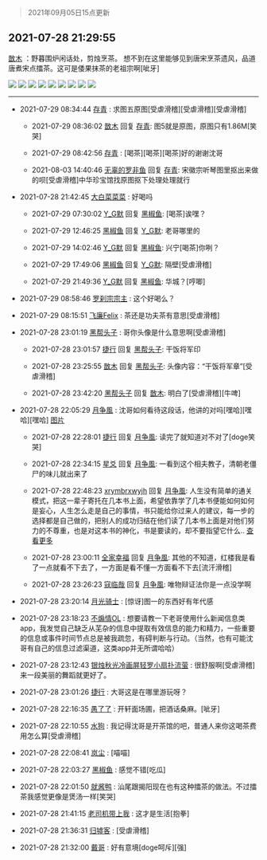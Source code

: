 > 2021年09月05日15点更新
<link rel="stylesheet" href="https://cdn.jsdelivr.net/gh/taotie6/sampleJSON@main/css/photo_show.css">


 ## 2021-07-28 21:29:55 

 [㪚木](https://www.coolapk.com/feed/28737475?shareKey=MDJhNGFjYjBkNTIxNjEzMTc4MjA~) ：野暮围炉闲话处，剪烛烹茶。
想不到在这里能够见到唐宋烹茶遗风，品道唐煮宋点擂茶。这可是倭果抹茶的老祖宗啊[呲牙] 

<div class="album">
<img class="img-item" src="http://image.coolapk.com/feed/2021/0728/21/1081091_3cd379e5_8987_9968@2160x2880.jpeg" />
<img class="img-item" src="http://image.coolapk.com/feed/2021/0728/21/1081091_05dcada6_8987_997@2160x2880.jpeg" />
<img class="img-item" src="http://image.coolapk.com/feed/2021/0728/21/1081091_993cde11_8987_9972@2160x2880.jpeg" />
<img class="img-item" src="http://image.coolapk.com/feed/2021/0728/21/1081091_aa746b50_8987_9973@1920x2560.jpeg" />
<img class="img-item" src="http://image.coolapk.com/feed/2021/0728/21/1081091_37c8ac22_8987_9975@2494x3325.jpeg" />
<img class="img-item" src="http://image.coolapk.com/feed/2021/0728/21/1081091_7ac8bea4_8987_9977@1920x2560.jpeg" />
<img class="img-item" src="http://image.coolapk.com/feed/2021/0728/21/1081091_522f709c_8987_9979@2160x2880.jpeg" />
<img class="img-item" src="http://image.coolapk.com/feed/2021/0728/21/1081091_507f4386_8987_9981@2880x2160.jpeg" />
<img class="img-item" src="http://image.coolapk.com/feed/2021/0728/21/1081091_a3f4746a_8987_9983@2866x2150.jpeg" />
</div>

 ------- 

- 2021-07-29 08:34:44 [存青](uid=1006954) : 求图五原图[受虐滑稽][受虐滑稽][受虐滑稽] 

    - 2021-07-29 08:36:02 [㪚木](uid=1081091) 回复 [存青](uid=1006954): 图5就是原图，原图只有1.86M[笑哭] 

    - 2021-07-29 08:42:56 [存青](uid=1006954) : [喝茶][喝茶][喝茶]好的谢谢沈哥 

    - 2021-08-03 14:40:46 [无辜的罗非鱼](uid=3087668) 回复 [存青](uid=1006954): 宋徽宗听琴图里抠出来做的呗[受虐滑稽]中华珍宝馆找原图抠下处理处理就行 

- 2021-07-28 21:42:45 [大白菜菜菜](uid=2081020) : 好喝吗 

    - 2021-07-29 07:30:02 [Y_G默](uid=1158219) 回复 [黑椒鱼](uid=1624691): [喝茶]诶嘿？ 

    - 2021-07-29 12:46:25 [黑椒鱼](uid=1624691) 回复 [Y_G默](uid=1158219): 老哥哪里的 

    - 2021-07-29 14:02:46 [Y_G默](uid=1158219) 回复 [黑椒鱼](uid=1624691): 兴宁[喝茶]你咧？ 

    - 2021-07-29 17:49:06 [黑椒鱼](uid=1624691) 回复 [Y_G默](uid=1158219): 隔壁[受虐滑稽] 

    - 2021-07-29 21:49:36 [Y_G默](uid=1158219) 回复 [黑椒鱼](uid=1624691): 华城？[哼唧] 

- 2021-07-29 08:58:46 [罗刹宗宗主](uid=1080167) : 这个好喝么？ 

- 2021-07-29 08:15:51 [飞廉Felix](uid=900024) : 茶还是功夫茶有意思[受虐滑稽] 

- 2021-07-28 23:01:19 [黑帮头子](uid=2838832) : 哥你头像是什么意思啊[受虐滑稽] 

    - 2021-07-28 23:01:57 [捷行](uid=1629443) 回复 [黑帮头子](uid=2838832): 干饭将军印 

    - 2021-07-28 23:25:55 [㪚木](uid=1081091) 回复 [黑帮头子](uid=2838832): 头像内容：“干饭将军章”[受虐滑稽] 

    - 2021-07-28 23:42:20 [黑帮头子](uid=2838832) 回复 [㪚木](uid=1081091): 明白了[受虐滑稽][牛啤] 

- 2021-07-28 22:05:29 [月争風](uid=3731526) : 沈哥如何看待这段话，他讲的对吗[嘿哈][嘿哈][嘿哈] [图片](http://image.coolapk.com/feed/2021/0728/22/3731526_e0cb8c11_1128_2155@1070x612.png)

    - 2021-07-28 22:28:01 [捷行](uid=1629443) 回复 [月争風](uid=3731526): 读完了就知道对不对了[doge笑哭] 

    - 2021-07-28 22:34:15 [星爻](uid=1253657) 回复 [月争風](uid=3731526): 一看到这个相夫教子，清朝老僵尸的味儿就出来了 

    - 2021-07-28 22:48:23 [xrymbrxwyjh](uid=1710564) 回复 [月争風](uid=3731526): 人生没有简单的通关模式，把这一辈子寄托在几本书上面，希望依靠学了几本书便能如何如何是妄心，人生怎么走是自己的事情，书只能给你过来人的建议，每一步的选择都是自己做的，把别人的成功归结在他们读了几本书上面是对他们努力的不尊重，也是对这本书的神化，书是要读的，却不要指望它什么.. <a href="/feed/replyList?id=220070675">查看更多</a> 

    - 2021-07-28 23:00:11 [全家幸福](uid=2237599) 回复 [月争風](uid=3731526): 其他的不知道，红楼我是看了一点就看不下去了，一方面是看不懂一方面看不下去[流汗滑稽] 

    - 2021-07-28 23:26:23 [寇临哉](uid=3365514) 回复 [月争風](uid=3731526): 唯物辩证法你是一点没学啊 

- 2021-07-28 23:20:14 [月光骑士](uid=2632367) : [惊讶]图一的东西好有年代感 

- 2021-07-28 23:18:23 [不煽情OL](uid=1236911) : 想要请教一下老哥使用什么新闻信息类app，我发觉自己缺乏从芜杂的信息中提取有效信息的能力和精力，一些重要的信息或事件时间节点总是被我疏忽，有碍判断与行动。（当然，也有可能沈哥有自己的信息过滤渠道，这类app并无所谓哈哈） 

- 2021-07-28 23:12:43 [银烛秋光冷画屏轻罗小扇扑流萤](uid=1621260) : 很舒服啊[受虐滑稽]来一段美丽的舞蹈就更好了。 

- 2021-07-28 23:01:26 [捷行](uid=1629443) : 大哥这是在哪里游玩呀？ 

- 2021-07-28 22:16:35 [愚了了](uid=734193) : 开轩面场圃，把酒话桑麻。[呲牙] 

- 2021-07-28 22:10:55 [水狗](uid=1827990) : 我记得沈哥是开茶馆的吧，普通人来你这喝茶费用怎么算[受虐滑稽] 

- 2021-07-28 22:08:41 [岚尘](uid=1308250) : [喵喵] 

- 2021-07-28 22:03:27 [黑椒鱼](uid=1624691) : 感觉不错[吃瓜] 

- 2021-07-28 22:01:50 [就酱鸭](uid=632404) : 汕尾跟揭阳现在也有这种擂茶的做法。不过擂茶我感觉更像是煲汤一样[笑哭] 

- 2021-07-28 21:41:15 [老司机带上我](uid=1912353) : 这才是生活[抱拳] 

- 2021-07-28 21:36:31 [归墟客](uid=3287587) : [受虐滑稽] 

- 2021-07-28 21:32:00 [戴哥](uid=2483039) : 好有意境[doge呵斥][强] 

